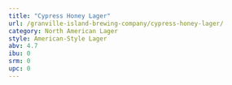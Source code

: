 ```yaml
---
title: "Cypress Honey Lager"
url: /granville-island-brewing-company/cypress-honey-lager/
category: North American Lager
style: American-Style Lager
abv: 4.7
ibu: 0
srm: 0
upc: 0
---
```


